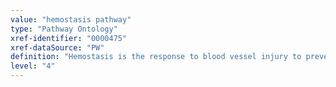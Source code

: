 ```yaml
---
value: "hemostasis pathway"
type: "Pathway Ontology"
xref-identifier: "0000475"
xref-dataSource: "PW"
definition: "Hemostasis is the response to blood vessel injury to prevent blood loss via platelet mediated primary homeostasis and the secondary homeostasis of coagulation. The latter is a complex cascade which is triggered by the innate immune response and inflammation."
level: "4"
---
```

